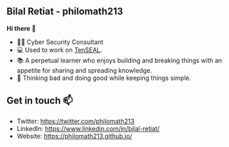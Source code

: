 ## Bilal Retiat - philomath213

**Hi there** :wave:

- :man_office_worker: Cyber Security Consultant
- :computer: Used to work on [TenSEAL](https://github.com/OpenMined/TenSEAL).
- :books: A perpetual learner who enjoys building and breaking things with an appetite for sharing and spreading knowledge.
- :thought_balloon: Thinking bad and doing good while keeping things simple.

## Get in touch :mailbox:
- Twitter: https://twitter.com/philomath213
- LinkedIn: https://www.linkedin.com/in/bilal-retiat/
- Website: https://philomath213.github.io/
